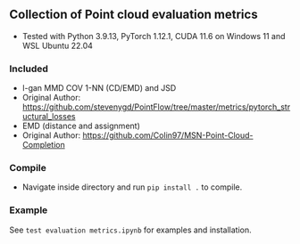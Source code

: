 ## Collection of Point cloud evaluation metrics
- Tested with Python 3.9.13, PyTorch 1.12.1, CUDA 11.6 on Windows 11 and WSL Ubuntu 22.04

### Included
- l-gan MMD COV 1-NN (CD/EMD) and JSD
- Original Author: https://github.com/stevenygd/PointFlow/tree/master/metrics/pytorch_structural_losses
- EMD (distance and assignment)
- Original Author: https://github.com/Colin97/MSN-Point-Cloud-Completion

### Compile
- Navigate inside directory and run `pip install .` to compile.

### Example
See `test evaluation metrics.ipynb` for examples and installation.

